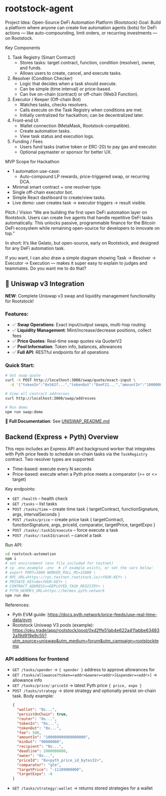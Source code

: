 # rootstock-agent

Project Idea: Open-Source DeFi Automation Platform (Rootstock)
Goal: Build a platform where anyone can create live automation agents (bots) for DeFi actions — like auto-compounding, limit orders, or recurring investments — on Rootstock.

Key Components

1. Task Registry (Smart Contract)
   - Stores tasks: target contract, function, condition (resolver), owner, and funds.
   - Allows users to create, cancel, and execute tasks.
2. Resolver (Condition Checker)
   - Logic that decides when a task should execute.
   - Can be simple (time interval) or price-based.
   - Can live on-chain (contract) or off-chain (Web3 Function).
3. Executor / Keeper (Off-chain Bot)
   - Watches tasks, checks resolvers.
   - Calls execute on the Task Registry when conditions are met.
   - Initially centralized for hackathon; can be decentralized later.
4. Front-end UI
   - Wallet connection (MetaMask, Rootstock-compatible).
   - Create automation tasks.
   - View task status and execution logs.
5. Funding / Fees
   - Users fund tasks (native token or ERC-20) to pay gas and executor.
   - Optional paymaster or sponsor for better UX.

MVP Scope for Hackathon

- 1 automation use-case:
  - Auto-compound LP rewards, price-triggered swap, or recurring DCA.
- Minimal smart contract + one resolver type.
- Single off-chain executor bot.
- Simple React dashboard to create/view tasks.
- Live demo: user creates task → executor triggers → result visible.

Pitch / Vision
“We are building the first open DeFi automation layer on Rootstock. Users can create live agents that handle repetitive DeFi tasks automatically. This unlocks passive, programmable finance for the Bitcoin DeFi ecosystem while remaining open-source for developers to innovate on top.”

In short: It’s like Gelato, but open-source, early on Rootstock, and designed for any DeFi automation task.

If you want, I can also draw a simple diagram showing Task → Resolver → Executor → Execution — makes it super easy to explain to judges and teammates. Do you want me to do that?

## 🔄 Uniswap v3 Integration

**NEW**: Complete Uniswap v3 swap and liquidity management functionality for Rootstock!

### Features:

- ✅ **Swap Operations**: Exact input/output swaps, multi-hop routing
- ✅ **Liquidity Management**: Mint/increase/decrease positions, collect fees
- ✅ **Price Quotes**: Real-time swap quotes via QuoterV2
- ✅ **Pool Information**: Token info, balances, allowances
- ✅ **Full API**: RESTful endpoints for all operations

### Quick Start:

```bash
# Get swap quote
curl -X POST http://localhost:3000/swap/quote/exact-input \
  -d '{"tokenIn":"0x542f...","tokenOut":"0xeF21...","amountIn":"1000000000000000000","fee":3000}'

# View all contract addresses
curl http://localhost:3000/swap/addresses

# Run demo
npm run swap:demo
```

📖 **Full Documentation**: See [UNISWAP_README.md](rootstock-automation/UNISWAP_README.md)

## Backend (Express + Pyth) Overview

This repo includes an Express API and background worker that integrates with Pyth price feeds to schedule on-chain tasks via the `TaskRegistry` contract. Two resolver types are supported:

- Time-based: execute every N seconds
- Price-based: execute when a Pyth price meets a comparator (>= or <= target)

Key endpoints:

- `GET /health` – health check
- `GET /tasks` – list tasks
- `POST /tasks/time` – create time task { targetContract, functionSignature, args, intervalSeconds }
- `POST /tasks/price` – create price task { targetContract, functionSignature, args, priceId, comparator, targetPrice, targetExpo }
- `POST /tasks/:taskId/execute` – force execute a task
- `POST /tasks/:taskId/cancel` – cancel a task

Run API:

```bash
cd rootstock-automation
npm i
# set environment (env file included for testnet)
# cp .env.example .env  # if example exists, or set the vars below:
# export PORT=3000 WORKER_POLL_MS=15000 \
# RPC_URL=https://rpc.testnet.rootstock.io/<YOUR-KEY> \
# PRIVATE_KEY=0x<YOUR-KEY> \
# CONTRACT_ADDRESS=<DEPLOYED_TASK_REGISTRY> \
# PYTH_HERMES_URL=https://hermes.pyth.network
npm run dev
```

References:

- Pyth EVM guide: https://docs.pyth.network/price-feeds/use-real-time-data/evm
- Rootstock Uniswap V3 pools (example): https://oku.trade/app/rootstock/pool/0xd2ffe51ab4e622a411abbe634832a19d919e9c55?utm_source=uniswap&utm_medium=forum&utm_campaign=rootstocktemp

### API additions for frontend

- `GET /tasks/spender` → `{ spender }` address to approve allowances for
- `GET /tasks/allowance?token=<addr>&owner=<addr>[&spender=<addr>]` → allowance info
- `GET /tasks/price/:priceId` → latest Pyth price `{ price, expo }`
- `POST /tasks/strategy` → store strategy and optionally persist on-chain task. Body example:
  ```json
  {
    "wallet": "0x...",
    "persistOnChain": true,
    "router": "0x...",
    "tokenIn": "0x...",
    "tokenOut": "0x...",
    "fee": 500,
    "amountIn": "100000000000000000",
    "minOut": "90000000",
    "recipient": "0x...",
    "deadline": 2000000000,
    "owner": "0x...",
    "priceId": "0x<pyth_price_id_bytes32>",
    "comparator": "gte",
    "targetPrice": "-11109000000",
    "targetExpo": -8
  }
  ```
- `GET /tasks/strategy/:wallet` → returns stored strategies for a wallet
